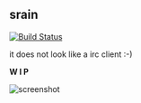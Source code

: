 srain
-----
[![Build Status](https://travis-ci.org/LastAvenger/srain.svg?branch=master)](https://travis-ci.org/LastAvenger/srain)

it does not look like a irc client :-)

**W I P**

![screenshot](https://img.vim-cn.com/b9/fac6f0002f65b796ec0916f542c14097c934b9.png)

